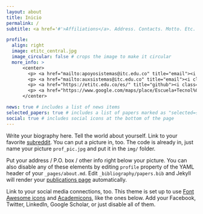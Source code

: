```yaml
---
layout: about
title: Inicio
permalink: /
subtitle: <a href='#'>Affiliations</a>. Address. Contacts. Motto. Etc.

profile:
  align: right
  image: etitc_central.jpg
  image_circular: false # crops the image to make it circular
  more_info: >
      <center>
        <p> <a href="mailto:apoyosistemas@itc.edu.co" title="email"><i class="fa-solid fa-envelope"></i></a> <a href="maito:apoyosistemas@itc.edu.co">apoyosistemas@itc.edu.co</a></p>
        <p> <a href="mailto:auxsistemas@itc.edu.co" title="email"><i class="fa-solid fa-envelope"></i></a> <a href="maito:auxsistemas@itc.edu.co">auxsistemas@itc.edu.co</a></p>
        <p> <a href="https://etitc.edu.co/es/" title="github"><i class="fa-solid fa-house"></i></a> <a href="https://etitc.edu.co/es/">www.etitc.edu.co</a></p>
        <p> <a href="https://www.google.com/maps/place/Escuela+Tecnol%C3%B3gica+Instituto+T%C3%A9cnico+Central/@4.6547434,-74.1644586,17z/data=!3m1!4b1!4m6!3m5!1s0x8e3f9dba37af805b:0x8208bb461642b5fe!8m2!3d4.6547434!4d-74.1618837!16s%2Fg%2F11fnp461gp?hl=es&entry=ttu&g_ep=EgoyMDI0MTEyNC4xIKXMDSoASAFQAw%3D%3D" title="maps"><i class="fa-solid fa-location-dot"></i></a> <a href="https://www.google.com/maps/place/Escuela+Tecnol%C3%B3gica+Instituto+T%C3%A9cnico+Central/@4.6547434,-74.1644586,17z/data=!3m1!4b1!4m6!3m5!1s0x8e3f9dba37af805b:0x8208bb461642b5fe!8m2!3d4.6547434!4d-74.1618837!16s%2Fg%2F11fnp461gp?hl=es&entry=ttu&g_ep=EgoyMDI0MTEyNC4xIKXMDSoASAFQAw%3D%3D">KR 94 Bis - CL 6A, <br> Bogotá, Colombia</a></p> <br>
      </center>

news: true # includes a list of news items
selected_papers: true # includes a list of papers marked as "selected={true}"
social: true # includes social icons at the bottom of the page
---
```


Write your biography here. Tell the world about yourself. Link to your favorite [subreddit](http://reddit.com). You can put a picture in, too. The code is already in, just name your picture `prof_pic.jpg` and put it in the `img/` folder.

Put your address / P.O. box / other info right below your picture. You can also disable any of these elements by editing `profile` property of the YAML header of your `_pages/about.md`. Edit `_bibliography/papers.bib` and Jekyll will render your [publications page](/al-folio/publications/) automatically.

Link to your social media connections, too. This theme is set up to use [Font Awesome icons](https://fontawesome.com/) and [Academicons](https://jpswalsh.github.io/academicons/), like the ones below. Add your Facebook, Twitter, LinkedIn, Google Scholar, or just disable all of them.
